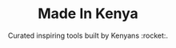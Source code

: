 <div align="center">
<h1>Made In Kenya
</h1>
<p align="center">Curated inspiring tools built by Kenyans :rocket:.</p>
</div>
